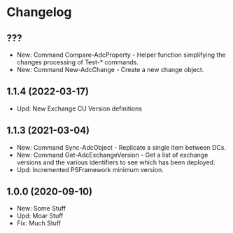 ﻿# Changelog

## ???

- New: Command Compare-AdcProperty - Helper function simplifying the changes processing of Test-* commands.
- New: Command New-AdcChange - Create a new change object.

## 1.1.4 (2022-03-17)

- Upd: New Exchange CU Version definitions

## 1.1.3 (2021-03-04)

- New: Command Sync-AdcObject - Replicate a single item between DCs.
- New: Command Get-AdcExchangeVersion - Get a list of exchange versions and the various identifiers to see which has been deployed.
- Upd: Incremented PSFramework minimum version.

## 1.0.0 (2020-09-10)

- New: Some Stuff
- Upd: Moar Stuff
- Fix: Much Stuff